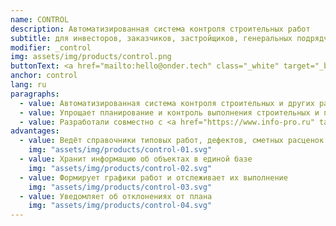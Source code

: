 ```yaml
---
name: CONTROL
description: Автоматизированная система контроля строительных работ
subtitle: для инвесторов, заказчиков, застройщиков, генеральных подрядчиков
modifier: _control
img: assets/img/products/control.png
buttonText: <a href="mailto:hello@onder.tech" class="_white" target="_blank">Запросить демо</a>
anchor: control
lang: ru
paragraphs:
  - value: Автоматизированная система контроля строительных и других работ.
  - value: Упрощает планирование и контроль выполнения строительных и пуско-наладочных работ, снижает затраты из-за срыва сроков и некачественного выполнения работ. Повышает прозрачность расходов.
  - value: Разработали совместно с <a href="https://www.info-pro.ru" target="_blank">ИНФОПРО.</a>
advantages:
  - value: Ведёт справочники типовых работ, дефектов, сметных расценок
    img: "assets/img/products/control-01.svg"
  - value: Хранит информацию об объектах в единой базе
    img: "assets/img/products/control-02.svg"
  - value: Формирует графики работ и отслеживает их выполнение
    img: "assets/img/products/control-03.svg"
  - value: Уведомляет об отклонениях от плана
    img: "assets/img/products/control-04.svg"
---
```

